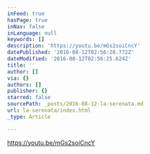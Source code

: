 ```yaml
---
inFeed: true
hasPage: true
inNav: false
inLanguage: null
keywords: []
description: 'https://youtu.be/mGs2soiCncY'
datePublished: '2016-08-12T02:56:28.772Z'
dateModified: '2016-08-12T02:56:25.624Z'
title: ''
author: []
via: {}
authors: []
publisher: {}
starred: false
sourcePath: _posts/2016-08-12-la-serenata.md
url: la-serenata/index.html
_type: Article

---
```

https://youtu.be/mGs2soiCncY